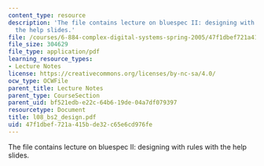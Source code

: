```yaml
---
content_type: resource
description: 'The file contains lecture on bluespec II: designing with rules with
  the help slides.'
file: /courses/6-884-complex-digital-systems-spring-2005/47f1dbef721a415bde32c65e6cd976fe_l08_bs2_design.pdf
file_size: 304629
file_type: application/pdf
learning_resource_types:
- Lecture Notes
license: https://creativecommons.org/licenses/by-nc-sa/4.0/
ocw_type: OCWFile
parent_title: Lecture Notes
parent_type: CourseSection
parent_uid: bf521edb-e22c-64b6-19de-04a7df079397
resourcetype: Document
title: l08_bs2_design.pdf
uid: 47f1dbef-721a-415b-de32-c65e6cd976fe
---
```

The file contains lecture on bluespec II: designing with rules with the help slides.